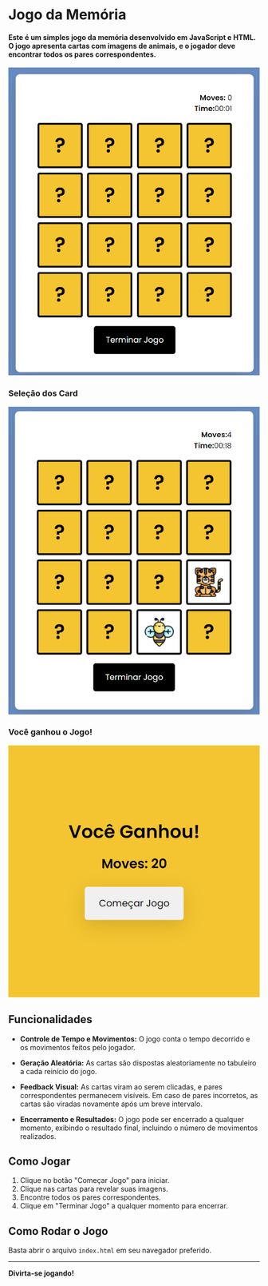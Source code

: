 # Jogo da Memória

#### Este é um simples jogo da memória desenvolvido em JavaScript e HTML. O jogo apresenta cartas com imagens de animais, e o jogador deve encontrar todos os pares correspondentes.

<div align="center">
  <img src="img/proj1.png" alt="Imagem do Projeto">
</div>

### Seleção dos Card

<div align="center">
  <img src="img/proj2.png" alt="Imagem do Projeto">
</div>

### Você ganhou o Jogo!

<div align="center">
  <img src="img/proj3.png" alt="Imagem do Projeto">
</div>

## Funcionalidades

- **Controle de Tempo e Movimentos:** O jogo conta o tempo decorrido e os movimentos feitos pelo jogador.

- **Geração Aleatória:** As cartas são dispostas aleatoriamente no tabuleiro a cada reinício do jogo.

- **Feedback Visual:** As cartas viram ao serem clicadas, e pares correspondentes permanecem visíveis. Em caso de pares incorretos, as cartas são viradas novamente após um breve intervalo.

- **Encerramento e Resultados:** O jogo pode ser encerrado a qualquer momento, exibindo o resultado final, incluindo o número de movimentos realizados.

## Como Jogar

1. Clique no botão "Começar Jogo" para iniciar.
2. Clique nas cartas para revelar suas imagens.
3. Encontre todos os pares correspondentes.
4. Clique em "Terminar Jogo" a qualquer momento para encerrar.

## Como Rodar o Jogo

Basta abrir o arquivo `index.html` em seu navegador preferido.

---

**Divirta-se jogando!**

